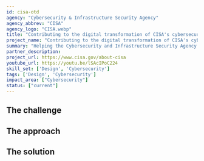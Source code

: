 ```yaml
---
id: cisa-otd
agency: "Cybersecurity & Infrastructure Security Agency"
agency_abbrev: "CISA"
agency_logo: "CISA.webp"
title: "Contributing to the digital transformation of CISA's cybersecurity operations"
project_name: "Contributing to the digital transformation of CISA's cybersecurity operations"
summary: "Helping the Cybersecurity and Infrastructure Security Agency better defend the U.S. government, critical infrastructure, elections, and the American people."
partner_description: 
project_url: https://www.cisa.gov/about-cisa
youtube_url: https://youtu.be/lSAcIPoC224
skill_set: ['Design', 'Cybersecurity']
tags: ['Design', 'Cybersecurity']
impact_area: ["Cybersecurity"]
status: ["current"]
---
```


## The challenge

## The approach

## The solution 
